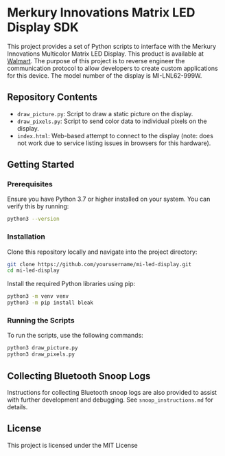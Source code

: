 
# Merkury Innovations Matrix LED Display SDK

This project provides a set of Python scripts to interface with the Merkury Innovations Multicolor Matrix LED Display. This product is available at [Walmart](https://www.walmart.com/ip/Merkury-Innovations-Bluetooth-Matrix-LED-Pixel-Display/5150283693). The purpose of this project is to reverse engineer the communication protocol to allow developers to create custom applications for this device. The model number of the display is MI-LNL62-999W.

## Repository Contents

- `draw_picture.py`: Script to draw a static picture on the display.
- `draw_pixels.py`: Script to send color data to individual pixels on the display.
- `index.html`: Web-based attempt to connect to the display (note: does not work due to service listing issues in browsers for this hardware).

## Getting Started

### Prerequisites

Ensure you have Python 3.7 or higher installed on your system. You can verify this by running:
```bash
python3 --version
```

### Installation

Clone this repository locally and navigate into the project directory:
```bash
git clone https://github.com/yourusername/mi-led-display.git
cd mi-led-display
```

Install the required Python libraries using pip:
```bash
python3 -m venv venv
python3 -m pip install bleak
```

### Running the Scripts

To run the scripts, use the following commands:

```bash
python3 draw_picture.py
python3 draw_pixels.py
```

## Collecting Bluetooth Snoop Logs

Instructions for collecting Bluetooth snoop logs are also provided to assist with further development and debugging. See `snoop_instructions.md` for details.

## License

This project is licensed under the MIT License 
